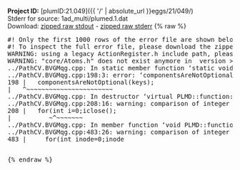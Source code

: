 **Project ID:** [plumID:21.049]({{ '/' | absolute_url }}eggs/21/049/)  
Stderr for source:  1ad_multi/plumed.1.dat   
Download: [zipped raw stdout](plumed.1.dat.plumed.stdout.txt.zip) - [zipped raw stderr](plumed.1.dat.plumed.stderr.txt.zip) 
{% raw %}
<pre>
#! Only the first 1000 rows of the error file are shown below
#! To inspect the full error file, please download the zipped raw stderr file above
WARNING: using a legacy ActionRegister.h include path, please use <<#include "core/ActionRegister.h">>
WARNING: "core/Atoms.h" does not exist anymore in  version >=2.10, you should change your code.
../PathCV.BVGMqg.cpp: In static member function ‘static void PLMD::function::PathCV::registerKeywords(PLMD::Keywords&)’:
../PathCV.BVGMqg.cpp:198:3: error: ‘componentsAreNotOptional’ was not declared in this scope
198 |   componentsAreNotOptional(keys);
|   ^~~~~~~~~~~~~~~~~~~~~~~~
../PathCV.BVGMqg.cpp: In destructor ‘virtual PLMD::function::PathCV::~PathCV()’:
../PathCV.BVGMqg.cpp:208:16: warning: comparison of integer expressions of different signedness: ‘int’ and ‘unsigned int’ [-Wsign-compare]
208 |   for(int i=0;i<mw_n_;++i){
|               ~^~~~~~
../PathCV.BVGMqg.cpp: In constructor ‘PLMD::function::PathCV::PathCV(const PLMD::ActionOptions&)’:
../PathCV.BVGMqg.cpp:236:16: warning: comparison of integer expressions of different signedness: ‘int’ and ‘unsigned int’ [-Wsign-compare]
236 |   for(int i=0;i<mw_n_;++i){
|               ~^~~~~~
../PathCV.BVGMqg.cpp:259:11: warning: comparison of integer expressions of different signedness: ‘int’ and ‘unsigned int’ [-Wsign-compare]
259 |       if(i==mw_id_) ifiles[i]->close();
|          ~^~~~~~~~
../PathCV.BVGMqg.cpp: In member function ‘void PLMD::function::PathCV::generatePath()’:
../PathCV.BVGMqg.cpp:483:26: warning: comparison of integer expressions of different signedness: ‘int’ and ‘unsigned int’ [-Wsign-compare]
483 |     for(int inode=0;inode<nnodes;inode++){
|                     ~~~~~^~~~~~~
../PathCV.BVGMqg.cpp: In member function ‘void PLMD::function::PathCV::readMultipleWalkers()’:
../PathCV.BVGMqg.cpp:941:16: warning: comparison of integer expressions of different signedness: ‘int’ and ‘unsigned int’ [-Wsign-compare]
941 |   for(int i=0;i<mw_n_;++i){
|               ~^~~~~~
../PathCV.BVGMqg.cpp:942:9: warning: comparison of integer expressions of different signedness: ‘int’ and ‘unsigned int’ [-Wsign-compare]
942 |     if(i==mw_id_) continue;
|        ~^~~~~~~~
../PathCV.BVGMqg.cpp:957:5: error: invalid use of incomplete type ‘class PLMD::Communicator’
957 |     comm.Barrier();
|     ^~~~
In file included from /home/runner/opt/include/plumed/function/../core/../tools/OFile.h:25,
from /home/runner/opt/include/plumed/function/../core/../tools/Log.h:25,
from /home/runner/opt/include/plumed/function/../core/Action.h:30,
from /home/runner/opt/include/plumed/function/../core/ActionWithValue.h:25,
from /home/runner/opt/include/plumed/function/Function.h:25,
from ../PathCV.BVGMqg.cpp:22:
/home/runner/opt/include/plumed/function/../core/../tools/FileBase.h:29:7: note: forward declaration of ‘class PLMD::Communicator’
29 | class Communicator;
|       ^~~~~~~~~~~~
../PathCV.BVGMqg.cpp:958:5: error: invalid use of incomplete type ‘class PLMD::Communicator’
958 |     multi_sim_comm.Barrier();
|     ^~~~~~~~~~~~~~
/home/runner/opt/include/plumed/function/../core/../tools/FileBase.h:29:7: note: forward declaration of ‘class PLMD::Communicator’
29 | class Communicator;
|       ^~~~~~~~~~~~
terminate called after throwing an instance of 'PLMD::Plumed::ExceptionError'
what():
(core/PlumedMain.cpp:1499) void PLMD::PlumedMain::load(const std::string&)
An error happened while executing command env PLUMED_ROOT='/home/runner/opt/lib/plumed' PLUMED_VERSION='2.10b' PLUMED_HTMLDIR='/home/runner/opt/share/doc/plumed' PLUMED_INCLUDEDIR='/home/runner/opt/include' PLUMED_PROGRAM_NAME='plumed' PLUMED_IS_INSTALLED='yes' "/home/runner/opt/lib/plumed"/scripts/mklib.sh -n -o ./../PathCV.2.10b.so ../PathCV.cpp

[fv-az2027-338:07221] *** Process received signal ***
[fv-az2027-338:07221] Signal: Aborted (6)
[fv-az2027-338:07221] Signal code:  (-6)
[fv-az2027-338:07221] [ 0] /lib/x86_64-linux-gnu/libc.so.6(+0x45330)[0x7fe63a245330]
[fv-az2027-338:07221] [ 1] /lib/x86_64-linux-gnu/libc.so.6(pthread_kill+0x11c)[0x7fe63a29eb2c]
[fv-az2027-338:07221] [ 2] /lib/x86_64-linux-gnu/libc.so.6(gsignal+0x1e)[0x7fe63a24527e]
[fv-az2027-338:07221] [ 3] /lib/x86_64-linux-gnu/libc.so.6(abort+0xdf)[0x7fe63a2288ff]
[fv-az2027-338:07221] [ 4] /lib/x86_64-linux-gnu/libstdc++.so.6(+0xa5ff5)[0x7fe63a6a5ff5]
[fv-az2027-338:07221] [ 5] /lib/x86_64-linux-gnu/libstdc++.so.6(+0xbb0da)[0x7fe63a6bb0da]
[fv-az2027-338:07221] [ 6] /lib/x86_64-linux-gnu/libstdc++.so.6(_ZSt10unexpectedv+0x0)[0x7fe63a6a5a55]
[fv-az2027-338:07221] [ 7] /lib/x86_64-linux-gnu/libstdc++.so.6(+0xa5a6f)[0x7fe63a6a5a6f]
[fv-az2027-338:07221] [ 8] plumed(+0x146dd)[0x5605bce3b6dd]
[fv-az2027-338:07221] [ 9] /lib/x86_64-linux-gnu/libc.so.6(+0x2a1ca)[0x7fe63a22a1ca]
[fv-az2027-338:07221] [10] /lib/x86_64-linux-gnu/libc.so.6(__libc_start_main+0x8b)[0x7fe63a22a28b]
[fv-az2027-338:07221] [11] plumed(+0x15365)[0x5605bce3c365]
[fv-az2027-338:07221] *** End of error message ***
</pre>
{% endraw %}
